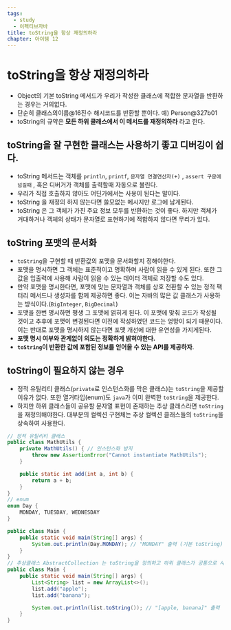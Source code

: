 ```yaml
---
tags:
  - study
  - 이펙티브자바
title: toString을 항상 재정의하라
chapter: 아이템 12
---
```

# toString을 항상 재정의하라

- Object의 기본 toString 메서드가 우리가 작성한 클래스에 적합한 문자열을 반환하는 경우는 거의없다.
- 단순히 클래스의이름@16진수 해시코드를 반환할 뿐이다. 예) Person@327b01
- toString의 규약은 **모든 하위 클래스에서 이 메서드를 재정의하라** 라고 한다.

## toString을 잘 구현한 클래스는 사용하기 좋고 디버깅이 쉽다.
- toString 메서드는 객체를 `println`, `printf`, `문자열 연결연산자(+)` , `assert 구문에 넘길때` , 혹은 디버거가 객체를 출력할때 자동으로 불린다.
- 우리가 직접 호출하지 않아도 어딘가에서는 사용이 된다는 말이다.
- toString 을 재정의 하지 않는다면 쓸모없는 메시지만 로그에 남게된다.
- toString 은 그 객체가 가진 주요 정보 모두를 반환하는 것이 좋다. 하지만 객체가 거대하거나 객체의 상태가 문자열로 표현하기에 적합하지 않다면 무리가 있다.
## toString 포맷의 문서화
- `toString`을 구현할 때 반환값의 포맷을 문서화할지 정해야한다.
- 포맷을 명시하면 그 객체는 표준적이고 명확하며 사람이 읽을 수 있게 된다. 또한 그 값을 입출력에 사용해 사람이 읽을 수 있는 데이터 객체로 저장할 수도 있다.
- 만약 포맷을 명시한다면, 포맷에 맞는 문자열과 객체를 상호 전환할 수 있는 정적 팩터리 메서드나 생성자를 함께 제공하면 좋다. 이는 자바의 많은 값 클래스가 사용하는 방식이다.(`BigInteger`, `BigDecimal`)
- 포맷을 한번 명시하면 평생 그 포맷에 얽히게 된다. 이 포맷에 맞춰 코드가 작성될 것이고 추후에 포맷이 변경된다면 이전에 작성하였던 코드는 엉망이 되기 때문이다. 이는 반대로 포맷을 명시하지 않는다면 포맷 개선에 대한 유연성을 가지게된다.
- **포맷 명시 여부와 관계없이 의도는 정확하게 밝혀야한다.**
- **`toString`이 반환한 값에 포함된 정보를 얻어올 수 있는 API를 제공하자**.

## toString이 필요하지 않는 경우
- 정적 유틸리티 클래스(`private`로 인스턴스화를 막은 클래스)는 `toString`을 제공할 이유가 없다. 또한 열거타입(enum)도 `java`가 이미 완벽한 `toString`을 제공한다.
- 하지만 하위 클래스들이 공유할 문자열 표현이 존재하는 추상 클래스라면 `toString`을 재정의해야한다. 대부분의 컬렉션 구현체는 추상 컬렉션 클래스들의 `toString`을 상속하여 사용한다.

```java
// 정적 유틸리티 클래스
public class MathUtils {
    private MathUtils() { // 인스턴스화 방지
        throw new AssertionError("Cannot instantiate MathUtils");
    }

    public static int add(int a, int b) {
        return a + b;
    }
}
// enum
enum Day {
    MONDAY, TUESDAY, WEDNESDAY
}

public class Main {
    public static void main(String[] args) {
        System.out.println(Day.MONDAY); // "MONDAY" 출력 (기본 toString)
    }
}
// 추상클래스 AbstractCollection 는 toString을 정의하고 하위 클래스가 공통으로 사용
public class Main {
    public static void main(String[] args) {
        List<String> list = new ArrayList<>();
        list.add("apple");
        list.add("banana");

        System.out.println(list.toString()); // "[apple, banana]" 출력
    }
}
```